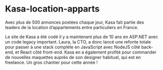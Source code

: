 # Kasa-location-apparts

Avec plus de 500 annonces postées chaque jour, Kasa fait partie des leaders de la location d’appartements entre particuliers en France.

Le site de Kasa a été codé il y a maintenant plus de 10 ans en ASP.NET avec un code legacy important. Laura, la CTO, a donc lancé une refonte totale pour passer à une stack complète en JavaScript avec NodeJS côté back-end, et React côté front-end. Kasa en a également profité pour commander de nouvelles maquettes auprès de son designer habituel, qui est en freelance. Un gros chantier pour cette année !
